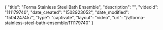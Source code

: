 {
    "title": "Forma Stainless Steel Bath Ensemble",
    "description": "",
    "videoid": "111179740",
    "date_created": "1502923052",
    "date_modified": "1504247457",
    "type": "captivate",
    "layout": "video",
    "url": "\/v\/forma-stainless-steel-bath-ensemble\/111179740"
}